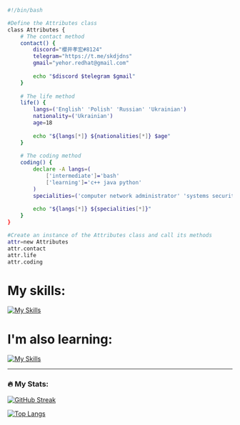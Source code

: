 ```bash
#!/bin/bash

#Define the Attributes class
class Attributes {
    # The contact method
    contact() {
        discord="櫻井孝宏#8124"
        telegram="https://t.me/skdjdns"
        gmail="yehor.redhat@gmail.com"
        
        echo "$discord $telegram $gmail"
    }
    
    # The life method
    life() {
        langs=('English' 'Polish' 'Russian' 'Ukrainian')
        nationality=('Ukrainian')
        age=18
        
        echo "${langs[*]} ${nationalities[*]} $age"
    }
    
    # The coding method
    coding() {
        declare -A langs=(
            ['intermediate']='bash'
            ['learning']='c++ java python'
        )
        specialities=('computer network administrator' 'systems security')
        
        echo "${langs[*]} ${specialities[*]}"
    }
}

#Create an instance of the Attributes class and call its methods
attr=new Attributes
attr.contact
attr.life
attr.coding
```
# My skills:
[![My Skills](https://skillicons.dev/icons?i=bash,linux,mysql,maven,wordpress)](https://skillicons.dev)


# I'm also learning:
[![My Skills](https://skillicons.dev/icons?i=cpp,py,nginx)](https://skillicons.dev)

---

### :fire: My Stats:
[![GitHub Streak](https://streak-stats.demolab.com?user=licht8&theme=transparent)](https://git.io/streak-stats)

[![Top Langs](https://github-readme-stats.vercel.app/api/top-langs/?username=licht8&layout=compact&theme=transparent&hide_border=false)](https://github.com/anuraghazra/github-readme-stats)
